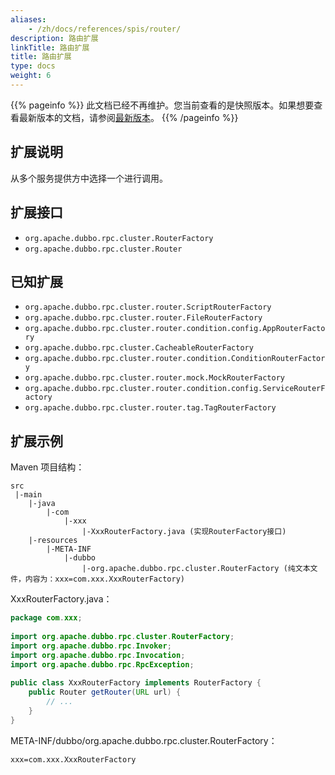 ```yaml
---
aliases:
    - /zh/docs/references/spis/router/
description: 路由扩展
linkTitle: 路由扩展
title: 路由扩展
type: docs
weight: 6
---
```




{{% pageinfo %}} 此文档已经不再维护。您当前查看的是快照版本。如果想要查看最新版本的文档，请参阅[最新版本](/zh-cn/overview/mannual/java-sdk/reference-manual/spi/description/router/)。
{{% /pageinfo %}}

## 扩展说明

从多个服务提供方中选择一个进行调用。

## 扩展接口

* `org.apache.dubbo.rpc.cluster.RouterFactory`
* `org.apache.dubbo.rpc.cluster.Router`

## 已知扩展

* `org.apache.dubbo.rpc.cluster.router.ScriptRouterFactory`
* `org.apache.dubbo.rpc.cluster.router.FileRouterFactory`
* `org.apache.dubbo.rpc.cluster.router.condition.config.AppRouterFactory`
* `org.apache.dubbo.rpc.cluster.CacheableRouterFactory`
* `org.apache.dubbo.rpc.cluster.router.condition.ConditionRouterFactory`
* `org.apache.dubbo.rpc.cluster.router.mock.MockRouterFactory`
* `org.apache.dubbo.rpc.cluster.router.condition.config.ServiceRouterFactory`
* `org.apache.dubbo.rpc.cluster.router.tag.TagRouterFactory`

## 扩展示例

Maven 项目结构：

```
src
 |-main
    |-java
        |-com
            |-xxx
                |-XxxRouterFactory.java (实现RouterFactory接口)
    |-resources
        |-META-INF
            |-dubbo
                |-org.apache.dubbo.rpc.cluster.RouterFactory (纯文本文件，内容为：xxx=com.xxx.XxxRouterFactory)

```

XxxRouterFactory.java：

```java
package com.xxx;
 
import org.apache.dubbo.rpc.cluster.RouterFactory;
import org.apache.dubbo.rpc.Invoker;
import org.apache.dubbo.rpc.Invocation;
import org.apache.dubbo.rpc.RpcException;
 
public class XxxRouterFactory implements RouterFactory {
    public Router getRouter(URL url) {
        // ...
    }
}
```

META-INF/dubbo/org.apache.dubbo.rpc.cluster.RouterFactory：

```properties
xxx=com.xxx.XxxRouterFactory
```
